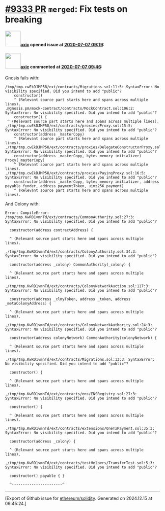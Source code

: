 # [\#9333 PR](https://github.com/ethereum/solidity/pull/9333) `merged`: Fix tests on breaking

#### <img src="https://avatars.githubusercontent.com/u/20340?v=4" width="50">[axic](https://github.com/axic) opened issue at [2020-07-07 09:19](https://github.com/ethereum/solidity/pull/9333):



#### <img src="https://avatars.githubusercontent.com/u/20340?v=4" width="50">[axic](https://github.com/axic) commented at [2020-07-07 09:46](https://github.com/ethereum/solidity/pull/9333#issuecomment-654734986):

Gnosis fails with:
```
/tmp/tmp.cwEkDJMP58/ext/contracts/Migrations.sol:11:5: SyntaxError: No visibility specified. Did you intend to add "public"?
    constructor()
    ^ (Relevant source part starts here and spans across multiple lines).
,@gnosis.pm/mock-contract/contracts/MockContract.sol:106:2: SyntaxError: No visibility specified. Did you intend to add "public"?
	constructor() {
 ^ (Relevant source part starts here and spans across multiple lines).
,/tmp/tmp.cwEkDJMP58/ext/contracts/proxies/Proxy.sol:15:5: SyntaxError: No visibility specified. Did you intend to add "public"?
    constructor(address _masterCopy)
    ^ (Relevant source part starts here and spans across multiple lines).
,/tmp/tmp.cwEkDJMP58/ext/contracts/proxies/DelegateConstructorProxy.sol:13:5: SyntaxError: No visibility specified. Did you intend to add "public"?
    constructor(address _masterCopy, bytes memory initializer) Proxy(_masterCopy)
    ^ (Relevant source part starts here and spans across multiple lines).
,/tmp/tmp.cwEkDJMP58/ext/contracts/proxies/PayingProxy.sol:16:5: SyntaxError: No visibility specified. Did you intend to add "public"?
    constructor(address _masterCopy, bytes memory initializer, address payable funder, address paymentToken, uint256 payment)
    ^ (Relevant source part starts here and spans across multiple lines).
```

And Colony with:
```
Error: CompileError: /tmp/tmp.KwRD1vmnTd/ext/contracts/CommonAuthority.sol:27:3: SyntaxError: No visibility specified. Did you intend to add "public"?
 
  constructor(address contractAddress) {
 
  ^ (Relevant source part starts here and spans across multiple lines).
 
,/tmp/tmp.KwRD1vmnTd/ext/contracts/ColonyAuthority.sol:34:3: SyntaxError: No visibility specified. Did you intend to add "public"?
 
  constructor(address _colony) CommonAuthority(_colony) {
 
  ^ (Relevant source part starts here and spans across multiple lines).
 
,/tmp/tmp.KwRD1vmnTd/ext/contracts/ColonyNetworkAuction.sol:117:3: SyntaxError: No visibility specified. Did you intend to add "public"?
 
  constructor(address _clnyToken, address _token, address _metaColonyAddress) {
 
  ^ (Relevant source part starts here and spans across multiple lines).
 
,/tmp/tmp.KwRD1vmnTd/ext/contracts/ColonyNetworkAuthority.sol:24:3: SyntaxError: No visibility specified. Did you intend to add "public"?
 
  constructor(address colonyNetwork) CommonAuthority(colonyNetwork) {
 
  ^ (Relevant source part starts here and spans across multiple lines).
 
,/tmp/tmp.KwRD1vmnTd/ext/contracts/Migrations.sol:13:3: SyntaxError: No visibility specified. Did you intend to add "public"?
 
  constructor() {
 
  ^ (Relevant source part starts here and spans across multiple lines).
 
,/tmp/tmp.KwRD1vmnTd/ext/contracts/ens/ENSRegistry.sol:27:3: SyntaxError: No visibility specified. Did you intend to add "public"?
 
  constructor() {
 
  ^ (Relevant source part starts here and spans across multiple lines).
 
,/tmp/tmp.KwRD1vmnTd/ext/contracts/extensions/OneTxPayment.sol:35:3: SyntaxError: No visibility specified. Did you intend to add "public"?
 
  constructor(address _colony) {
 
  ^ (Relevant source part starts here and spans across multiple lines).
 
,/tmp/tmp.KwRD1vmnTd/ext/contracts/testHelpers/TransferTest.sol:5:3: SyntaxError: No visibility specified. Did you intend to add "public"?
 
  constructor() payable { }
 
  ^-----------------------^

```


-------------------------------------------------------------------------------



[Export of Github issue for [ethereum/solidity](https://github.com/ethereum/solidity). Generated on 2024.12.15 at 06:45:24.]
